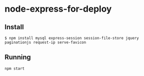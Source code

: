 # node-express-for-deploy



## Install

```
$ npm install mysql express-session session-file-store jquery paginationjs request-ip serve-favicon
```

## Running

```
npm start
```

